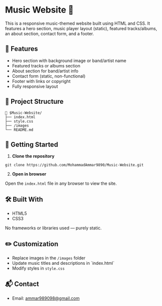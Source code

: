 # Music Website 🎵

This is a responsive music-themed website built using HTML and CSS. It features a hero section, music player layout (static), featured tracks/albums, an about section, contact form, and a footer.

## 📸 Features

- Hero section with background image or band/artist name
- Featured tracks or albums section
- About section for band/artist info
- Contact form (static, non-functional)
- Footer with links or copyright
- Fully responsive layout

## 📂 Project Structure

```
📁 $Music-Website/
├── index.html
├── style.css
├── /images
└── README.md
```

## 🚀 Getting Started

1. **Clone the repository**

```
git clone https://github.com/MohammadAmmar9890/Music-Website.git
```

2. **Open in browser**

Open the `index.html` file in any browser to view the site.

## 🛠️ Built With

- HTML5
- CSS3

No frameworks or libraries used — purely static.

## ✏️ Customization

- Replace images in the `/images` folder
- Update music titles and descriptions in \`index.html\`
- Modify styles in `style.css`

## 📬 Contact

- Email: ammar989098@gmail.com
